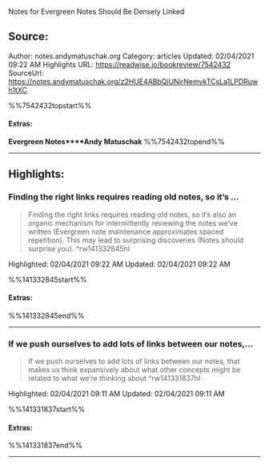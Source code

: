 Notes for Evergreen Notes Should Be Densely Linked

## Source:
Author: notes.andymatuschak.org
Category: articles
Updated: 02/04/2021 09:22 AM
Highlights URL: https://readwise.io/bookreview/7542432
SourceUrl: https://notes.andymatuschak.org/z2HUE4ABbQjUNjrNemvkTCsLa1LPDRuwh1tXC

%%7542432topstart%%
#### Extras:
**Evergreen Notes****Andy Matuschak**
%%7542432topend%%


 
-----
 ## Highlights:

### Finding the right links requires reading old notes, so it’s ...
>Finding the right links requires reading old notes, so it’s also an organic mechanism for intermittently reviewing the notes we’ve written (Evergreen note maintenance approximates spaced repetition). This may lead to surprising discoveries (Notes should surprise you). ^rw141332845hl


Highlighted: 02/04/2021 09:22 AM
Updated: 02/04/2021 09:22 AM

%%141332845start%%
#### Extras:

%%141332845end%%



------

### If we push ourselves to add lots of links between our notes,...
>If we push ourselves to add lots of links between our notes, that makes us think expansively about what other concepts might be related to what we’re thinking about ^rw141331837hl


Highlighted: 02/04/2021 09:11 AM
Updated: 02/04/2021 09:11 AM

%%141331837start%%
#### Extras:

%%141331837end%%



------

